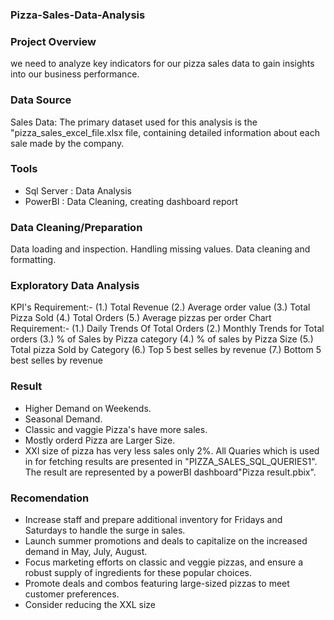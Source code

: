 ### Pizza-Sales-Data-Analysis
### Project Overview
we need to analyze key indicators for our pizza sales data to gain insights into our business performance.
### Data Source
Sales Data: The primary dataset used for this analysis is the "pizza_sales_excel_file.xlsx file, containing detailed information about each sale made by the company.
### Tools
- Sql Server : Data Analysis
- PowerBI : Data Cleaning, creating dashboard report
### Data Cleaning/Preparation
Data loading and inspection.
Handling missing values.
Data cleaning and formatting.
### Exploratory Data Analysis
KPI's Requirement:-
(1.) Total Revenue
(2.) Average order value
(3.) Total Pizza Sold
(4.) Total Orders
(5.) Average pizzas per order
Chart Requirement:-
(1.) Daily Trends Of Total Orders
(2.) Monthly Trends for Total orders
(3.) % of Sales by Pizza category
(4.) % of sales by Pizza Size
(5.) Total pizza Sold by Category
(6.) Top 5 best selles by revenue
(7.) Bottom 5 best selles by revenue
### Result
- Higher Demand on Weekends.
- Seasonal Demand.
- Classic and vaggie Pizza's have more sales.
- Mostly orderd Pizza are Larger Size.
- XXl size of pizza has very less sales only 2%.
  All Quaries which is used in for fetching results are presented in "PIZZA_SALES_SQL_QUERIES1".
  The result are represented by a powerBI dashboard"Pizza result.pbix".
### Recomendation
- Increase staff and prepare additional inventory for Fridays and Saturdays to handle the surge in sales.
- Launch summer promotions and deals to capitalize on the increased demand in May, July, August.
- Focus marketing efforts on classic and veggie pizzas, and ensure a robust supply of ingredients for these popular choices.
- Promote deals and combos featuring large-sized pizzas to meet customer preferences.
- Consider reducing the XXL size






